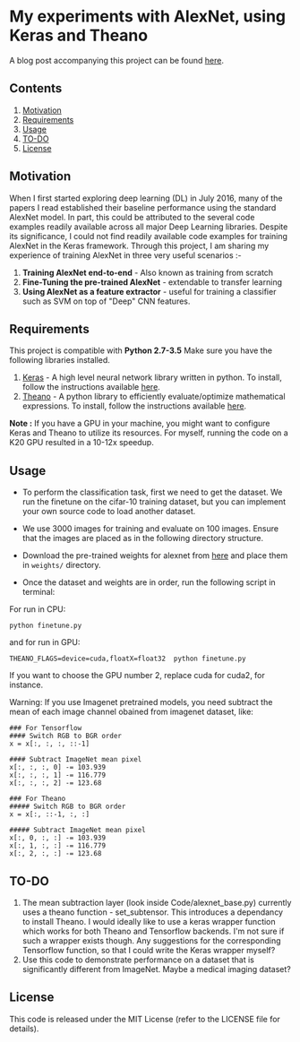 # My experiments with AlexNet, using Keras and Theano
A blog post accompanying this project can be found [here](https://rahulduggal2608.wordpress.com/2017/04/02/alexnet-in-keras/).

## Contents
1. [Motivation](#motivation)
2. [Requirements](#requirements)
3. [Usage](#Usage)
5. [TO-DO](#to-do)
8. [License](#license)

## Motivation
When I first started exploring deep learning (DL) in July 2016, many of the papers I read established their baseline performance using the standard AlexNet model. In part, this could be attributed to the several code examples readily available across all major Deep Learning libraries. Despite its significance, I could not find readily available code examples for training AlexNet in the Keras framework. Through this project, I am sharing my experience of training AlexNet in three very useful scenarios :-

1. **Training AlexNet end-to-end** - Also known as training from scratch
2. **Fine-Tuning the pre-trained AlexNet** - extendable to transfer learning
3. **Using AlexNet as a feature extractor** - useful for training a classifier such as SVM on top of "Deep" CNN features.

## Requirements
This project is compatible with **Python 2.7-3.5**
Make sure you have the following libraries installed.
1. [Keras](https://keras.io) - A high level neural network library written in python. To install, follow the instructions available [here](https://keras.io/#installation).
2. [Theano](http://deeplearning.net/software/theano/introduction.html) - A python library to efficiently evaluate/optimize mathematical expressions. To install, follow the instructions available [here](http://deeplearning.net/software/theano/install.html).

**Note :** If you have a GPU in your machine, you might want to configure Keras and Theano to utilize its resources. For myself, running the code on a K20 GPU resulted in a 10-12x speedup.


## Usage
- To perform the classification task, first we need to get the dataset. We run the finetune on the cifar-10 training dataset, but you can implement your own source code to load another dataset.
- We use 3000 images for training and evaluate on 100 images. Ensure that the images are placed as in the following directory structure.

- Download the pre-trained weights for alexnet from [here](http://files.heuritech.com/weights/alexnet_weights.h5) and place them in ```weights/``` directory.
- Once the dataset and weights are in order, run the following script in terminal:

For run in CPU:
```
python finetune.py
```
and for run in GPU:
```
THEANO_FLAGS=device=cuda,floatX=float32  python finetune.py 
```
If you want to choose the GPU number 2, replace cuda for cuda2, for instance.

Warning: If you use Imagenet pretrained models, you need subtract the mean of each image channel obained from imagenet dataset, like:
```
### For Tensorflow 
#### Switch RGB to BGR order 
x = x[:, :, :, ::-1]  

#### Subtract ImageNet mean pixel 
x[:, :, :, 0] -= 103.939
x[:, :, :, 1] -= 116.779
x[:, :, :, 2] -= 123.68

### For Theano
##### Switch RGB to BGR order 
x = x[:, ::-1, :, :]

##### Subtract ImageNet mean pixel 
x[:, 0, :, :] -= 103.939
x[:, 1, :, :] -= 116.779
x[:, 2, :, :] -= 123.68
```


## TO-DO
1. The mean subtraction layer (look inside Code/alexnet_base.py) currently uses a theano function - set_subtensor. This introduces a dependancy to install Theano. I would ideally like to use a keras wrapper function which works for both Theano and Tensorflow backends. I'm not sure if such a wrapper exists though. Any suggestions for the corresponding Tensorflow function, so that I could write the Keras wrapper myself?
2. Use this code to demonstrate performance on a dataset that is significantly different from ImageNet. Maybe a medical imaging dataset?

## License
This code is released under the MIT License (refer to the LICENSE file for details).




